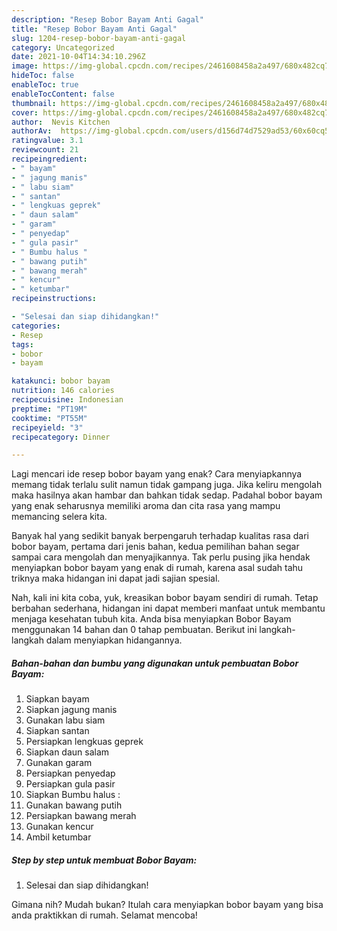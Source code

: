 ```yaml
---
description: "Resep Bobor Bayam Anti Gagal"
title: "Resep Bobor Bayam Anti Gagal"
slug: 1204-resep-bobor-bayam-anti-gagal
category: Uncategorized
date: 2021-10-04T14:34:10.296Z
image: https://img-global.cpcdn.com/recipes/2461608458a2a497/680x482cq70/bobor-bayam-foto-resep-utama.jpg
hideToc: false
enableToc: true
enableTocContent: false
thumbnail: https://img-global.cpcdn.com/recipes/2461608458a2a497/680x482cq70/bobor-bayam-foto-resep-utama.jpg
cover: https://img-global.cpcdn.com/recipes/2461608458a2a497/680x482cq70/bobor-bayam-foto-resep-utama.jpg
author:  Nevis Kitchen
authorAv:  https://img-global.cpcdn.com/users/d156d74d7529ad53/60x60cq50/avatar.jpg
ratingvalue: 3.1
reviewcount: 21
recipeingredient:
- " bayam"
- " jagung manis"
- " labu siam"
- " santan"
- " lengkuas geprek"
- " daun salam"
- " garam"
- " penyedap"
- " gula pasir"
- " Bumbu halus "
- " bawang putih"
- " bawang merah"
- " kencur"
- " ketumbar"
recipeinstructions:

- "Selesai dan siap dihidangkan!"
categories:
- Resep
tags:
- bobor
- bayam

katakunci: bobor bayam 
nutrition: 146 calories
recipecuisine: Indonesian
preptime: "PT19M"
cooktime: "PT55M"
recipeyield: "3"
recipecategory: Dinner

---
```



Lagi mencari ide resep bobor bayam yang enak? Cara menyiapkannya memang tidak terlalu sulit namun tidak gampang juga. Jika keliru mengolah maka hasilnya akan hambar dan bahkan tidak sedap. Padahal bobor bayam yang enak seharusnya memiliki aroma dan cita rasa yang mampu memancing selera kita.




Banyak hal yang sedikit banyak berpengaruh terhadap kualitas rasa dari bobor bayam, pertama dari jenis bahan, kedua pemilihan bahan segar sampai cara mengolah dan menyajikannya. Tak perlu pusing jika hendak menyiapkan bobor bayam yang enak di rumah, karena asal sudah tahu triknya maka hidangan ini dapat jadi sajian spesial.


Nah, kali ini kita coba, yuk, kreasikan bobor bayam sendiri di rumah. Tetap berbahan sederhana, hidangan ini dapat memberi manfaat untuk membantu menjaga kesehatan tubuh kita. Anda bisa menyiapkan Bobor Bayam menggunakan 14 bahan dan 0 tahap pembuatan. Berikut ini langkah-langkah dalam menyiapkan hidangannya.

<!--inarticleads1-->

##### Bahan-bahan dan bumbu yang digunakan untuk pembuatan Bobor Bayam:

1. Siapkan  bayam
1. Siapkan  jagung manis
1. Gunakan  labu siam
1. Siapkan  santan
1. Persiapkan  lengkuas geprek
1. Siapkan  daun salam
1. Gunakan  garam
1. Persiapkan  penyedap
1. Persiapkan  gula pasir
1. Siapkan  Bumbu halus :
1. Gunakan  bawang putih
1. Persiapkan  bawang merah
1. Gunakan  kencur
1. Ambil  ketumbar




<!--inarticleads2-->

##### Step by step untuk membuat Bobor Bayam:


1. Selesai dan siap dihidangkan!



Gimana nih? Mudah bukan? Itulah cara menyiapkan bobor bayam yang bisa anda praktikkan di rumah. Selamat mencoba!
